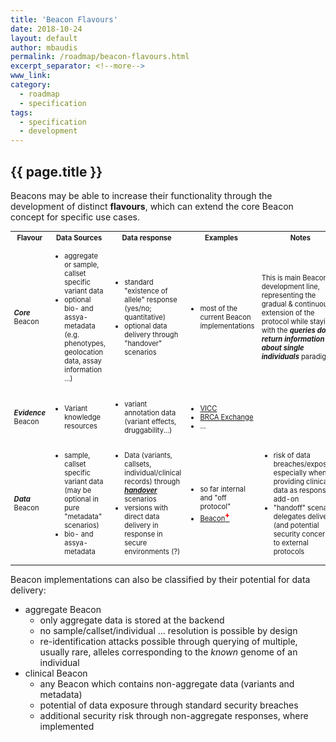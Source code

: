 ```yaml
---
title: 'Beacon Flavours'
date: 2018-10-24
layout: default
author: mbaudis
permalink: /roadmap/beacon-flavours.html
excerpt_separator: <!--more-->
www_link:
category:
  - roadmap
  - specification
tags:
  - specification
  - development
---
```


## {{ page.title }}

Beacons may be able to increase their functionality through the development of distinct __flavours__, which can extend the core Beacon concept for specific use cases.

<!--more-->

<table style="width: 100%; font-size: 0.8em;">
<tr>
  <th>Flavour</th><th>Data Sources</th><th>Data response</th><th style="width: 60px;">Examples</th><th>Notes</th>
</tr>
<tr>
  <td><i><b>Core</b></i> Beacon</td>
  <td>
    <ul>
      <li>aggregate or sample, callset specific variant data</li>
      <li>optional bio- and assya-metadata (e.g. phenotypes, geolocation data, assay information ...)</li>
    </ul>
  </td>
  <td>
    <ul>
      <li>standard "existence of allele" response (yes/no; quantitative)</li>
      <li>optional data delivery through "handover" scenarios</li>
    </ul>
  </td>
  <td>
    <ul>
      <li>most of the current Beacon implementations</li>
    </ul>
  </td>
  <td>This is main Beacons development line, representing the gradual & continuous extension of the protocol while staying with the <i><b>queries do not return information about single individuals</b></i> paradigm.</td>
</tr>
<tr>
  <td><i><b>Evidence</b></i> Beacon</td>
  <td>
    <ul>
      <li>Variant knowledge resources</li>
    </ul>
  </td>
  <td>
    <ul>
      <li>variant annotation data (variant effects, druggability...)</li>
    </ul>
  </td>
  <td>
    <ul>
      <li><a href="http://cancervariants.org" target="_blank">VICC</a></li>
      <li><a href="https://brcaexchange.org" target="_blank">BRCA Exchange</a></li>
      <li>...</li>
    </ul></td>
  <td> </td>
</tr>
<tr>
  <td><i><b>Data</b></i> Beacon</td>
  <td>
    <ul>
      <li>sample, callset specific variant data (may be optional in pure "metadata" scenarios)</li>
      <li>bio- and assya-metadata</li>
    </ul>
  </td>
  <td>
    <ul>
      <li>Data (variants, callsets, individual/clinical records) through <a href="/roadmap/handover.html"><i><b>handover</b></i></a> scenarios</li>
      <li>versions with direct data delivery in response in secure environments (?)</li>
    </ul>
  </td>
  <td>
    <ul>
      <li>so far internal and "off protocol"</li>
      <li><a href="http://beacon.progenetix.org">Beacon<span style="vertical-align: super; color: red; font-weight: 800;">+</span></a></li>
    </ul>
  </td>
  <td>
    <ul>
      <li>risk of data breaches/exposure, especially when providing clinical data as response add-on</li>
      <li>"handoff" scenario delegates delivery (and potential security concerns) to external protocols</li>
    </ul>
  </td>
</tr>
</table>

Beacon implementations can also be classified by their potential for data delivery:

* aggregate Beacon
  - only aggregate data is stored at the backend
  - no sample/callset/individual ... resolution is possible by design
  - re-identification attacks possible through querying of multiple, usually rare, alleles corresponding to the _known_ genome of an individual
* clinical Beacon
  - any Beacon which contains non-aggregate data (variants and metadata)
  - potential of data exposure through standard security breaches
  - additional security risk through non-aggregate responses, where implemented
